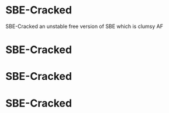 # SBE-Cracked
SBE-Cracked an unstable free version of SBE which is clumsy AF
# SBE-Cracked
# SBE-Cracked
# SBE-Cracked

